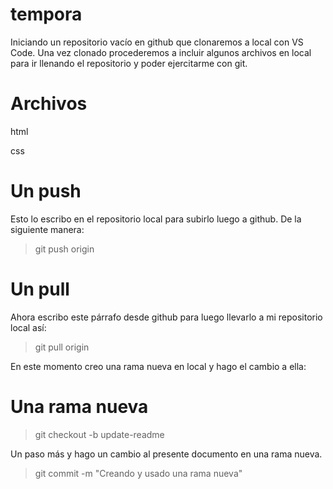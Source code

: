 tempora
=======

Iniciando un repositorio vacío en github que clonaremos a local con VS Code.
Una vez clonado procederemos a incluir algunos archivos en local para ir llenando el repositorio y poder ejercitarme con git.

# Archivos

html

css

# Un push

Esto lo escribo en el repositorio local para subirlo luego a github. De la siguiente manera:

> git push origin

# Un pull

Ahora escribo este párrafo desde github para luego llevarlo a mi repositorio local así:

> git pull origin

En este momento creo una rama nueva en local y hago el cambio a ella:

# Una rama nueva

> git checkout -b update-readme

Un paso más y hago un cambio al presente documento en una rama nueva.

> git commit -m "Creando y usado una rama nueva"
